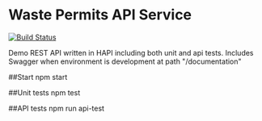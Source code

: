 # Waste Permits API Service

[![Build Status](https://travis-ci.org/DEFRA/waste-permits-api.svg?branch=master)](https://travis-ci.org/DEFRA/waste-permits-api)

Demo REST API written in HAPI including both unit and api tests.
Includes Swagger when environment is development at path "/documentation" 

##Start
npm start

##Unit tests
npm test

##API tests
npm run api-test
